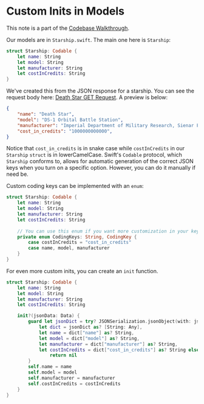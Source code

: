 # Custom Inits in Models
This note is a part of the [Codebase Walkthrough](./CodebaseWalkthrough.md).

Our models are in `Starship.swift`. The main one here is `Starship`:
```swift
struct Starship: Codable {
    let name: String
    let model: String
    let manufacturer: String
    let costInCredits: String
}
```
We've created this from the JSON response for a starship. You can see the request body here: [Death Star GET Request](https://swapi.co/api/starships/9). A preview is below:
```json
{
	"name": "Death Star",
	"model": "DS-1 Orbital Battle Station",
	"manufacturer": "Imperial Department of Military Research, Sienar Fleet Systems",
	"cost_in_credits": "1000000000000",
}
```
Notice that `cost_in_credits` is in snake case while `costInCredits` in our `Starship` `struct` is in lowerCamelCase. Swift's `Codable` protocol, which `Starship` conforms to, allows for automatic generation of the correct JSON keys when you turn on a specific option. However, you can do it manually if need be.

Custom coding keys can be implemented with an `enum`:
```swift
struct Starship: Codable {
    let name: String
    let model: String
    let manufacturer: String
    let costInCredits: String
    
    // You can use this enum if you want more customization in your key names.
    private enum CodingKeys: String, CodingKey {
        case costInCredits = "cost_in_credits"
        case name, model, manufacturer
    }
}
```
For even more custom inits, you can create an `init` function.
```swift
struct Starship: Codable {
    let name: String
    let model: String
    let manufacturer: String
    let costInCredits: String

    init?(jsonData: Data) {
        guard let jsonDict = try? JSONSerialization.jsonObject(with: jsonData, options: .allowFragments),
            let dict = jsonDict as? [String: Any],
            let name = dict["name"] as? String,
            let model = dict["model"] as? String,
            let manufacturer = dict["manufacturer"] as? String,
            let costInCredits = dict["cost_in_credits"] as? String else {
                return nil
        }
        self.name = name
        self.model = model
        self.manufacturer = manufacturer
        self.costInCredits = costInCredits
    }
}
```
